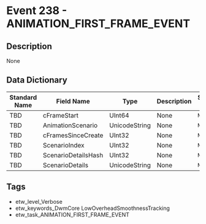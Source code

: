 # Event 238 - ANIMATION_FIRST_FRAME_EVENT

## Description
None

## Data Dictionary
|Standard Name|Field Name|Type|Description|Sample Value|
|---|---|---|---|---|
|TBD|cFrameStart|UInt64|None|`None`|
|TBD|AnimationScenario|UnicodeString|None|`None`|
|TBD|cFramesSinceCreate|UInt32|None|`None`|
|TBD|ScenarioIndex|UInt32|None|`None`|
|TBD|ScenarioDetailsHash|UInt32|None|`None`|
|TBD|ScenarioDetails|UnicodeString|None|`None`|

## Tags
* etw_level_Verbose
* etw_keywords_DwmCore LowOverheadSmoothnessTracking
* etw_task_ANIMATION_FIRST_FRAME_EVENT